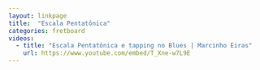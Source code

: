 ```yaml
---
layout: linkpage
title:  "Escala Pentatônica"
categories: fretboard
videos:
  - title: "Escala Pentatônica e tapping no Blues | Marcinho Eiras"
    url: https://www.youtube.com/embed/T_Xne-w7L9E
---
```

